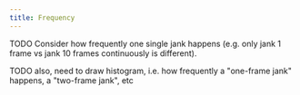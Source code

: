 ```yaml
---
title: Frequency
---
```


TODO Consider how frequently one single jank happens (e.g. only jank 1 frame vs jank 10 frames continuously is
different).

TODO also, need to draw histogram, i.e. how frequently a "one-frame jank" happens, a "two-frame jank", etc